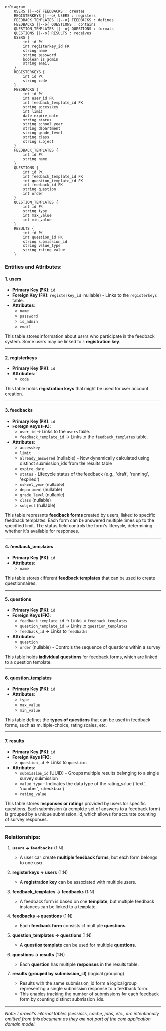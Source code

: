 ```mermaid
erDiagram
    USERS ||--o{ FEEDBACKS : creates
    REGISTERKEYS ||--o{ USERS : registers
    FEEDBACK_TEMPLATES ||--o{ FEEDBACKS : defines
    FEEDBACKS ||--o{ QUESTIONS : contains
    QUESTION_TEMPLATES ||--o{ QUESTIONS : formats
    QUESTIONS ||--o{ RESULTS : receives
    USERS {
        int id PK
        int registerkey_id FK
        string name
        string password
        boolean is_admin
        string email
    }
    REGISTERKEYS {
        int id PK
        string code
    }
    FEEDBACKS {
        int id PK
        int user_id FK
        int feedback_template_id FK
        string accesskey
        int limit
        date expire_date
        string status
        string school_year
        string department
        string grade_level
        string class
        string subject
    }
    FEEDBACK_TEMPLATES {
        int id PK
        string name
    }
    QUESTIONS {
        int id PK
        int feedback_template_id FK
        int question_template_id FK
        int feedback_id FK
        string question
        int order
    }
    QUESTION_TEMPLATES {
        int id PK
        string type
        int max_value
        int min_value
    }
    RESULTS {
        int id PK
        int question_id FK
        string submission_id
        string value_type
        string rating_value
    }
```


### **Entities and Attributes:**

#### **1. users**
- **Primary Key (PK)**: `id`
- **Foreign Key (FK)**: `registerkey_id` (nullable) - Links to the `registerkeys` table.
- **Attributes**:
  - `name`
  - `password`
  - `is_admin`
  - `email`

This table stores information about users who participate in the feedback system. Some users may be linked to a **registration key**.

---

#### **2. registerkeys**
- **Primary Key (PK)**: `id`
- **Attributes**:
  - `code`

This table holds **registration keys** that might be used for user account creation.

---

#### **3. feedbacks**
- **Primary Key (PK)**: `id`
- **Foreign Keys (FK)**:
  - `user_id` → Links to the `users` table.
  - `feedback_template_id` → Links to the `feedback_templates` table.
- **Attributes**:
  - `accesskey`
  - `limit`
  - `already_answered` (nullable) - Now dynamically calculated using distinct submission_ids from the results table
  - `expire_date`
  - `status` - Lifecycle status of the feedback (e.g., 'draft', 'running', 'expired')
  - `school_year` (nullable)
  - `department` (nullable)
  - `grade_level` (nullable)
  - `class` (nullable)
  - `subject` (nullable)

This table represents **feedback forms** created by users, linked to specific feedback templates. Each form can be answered multiple times up to the specified limit. The status field controls the form's lifecycle, determining whether it's available for responses.

---

#### **4. feedback_templates**
- **Primary Key (PK)**: `id`
- **Attributes**:
  - `name`

This table stores different **feedback templates** that can be used to create questionnaires.

---

#### **5. questions**
- **Primary Key (PK)**: `id`
- **Foreign Keys (FK)**:
  - `feedback_template_id` → Links to `feedback_templates`
  - `question_template_id` → Links to `question_templates`
  - `feedback_id` → Links to `feedbacks`
- **Attributes**:
  - `question`
  - `order` (nullable) - Controls the sequence of questions within a survey

This table holds **individual questions** for feedback forms, which are linked to a question template.

---

#### **6. question_templates**
- **Primary Key (PK)**: `id`
- **Attributes**:
  - `type`
  - `max_value`
  - `min_value`

This table defines the **types of questions** that can be used in feedback forms, such as multiple-choice, rating scales, etc.

---

#### **7. results**
- **Primary Key (PK)**: `id`
- **Foreign Keys (FK)**:
  - `question_id` → Links to `questions`
- **Attributes**:
  - `submission_id` (UUID) - Groups multiple results belonging to a single survey submission
  - `value_type` - Indicates the data type of the rating_value ('text', 'number', 'checkbox')
  - `rating_value`

This table stores **responses or ratings** provided by users for specific questions. Each submission (a complete set of answers to a feedback form) is grouped by a unique submission_id, which allows for accurate counting of survey responses.

---

### **Relationships:**
1. **users → feedbacks** (1:N)
   - A user can create **multiple feedback forms**, but each form belongs to one user.

2. **registerkeys → users** (1:N)
   - A **registration key** can be associated with multiple users.

3. **feedback_templates → feedbacks** (1:N)
   - A feedback form is based on one **template**, but multiple feedback instances can be linked to a template.

4. **feedbacks → questions** (1:N)
   - Each **feedback form** consists of multiple **questions**.

5. **question_templates → questions** (1:N)
   - A **question template** can be used for multiple **questions**.

6. **questions → results** (1:N)
   - Each **question** has multiple **responses** in the results table.

7. **results (grouped by submission_id)** (logical grouping)
   - Results with the same submission_id form a logical group representing a single submission response to a feedback form.
   - This enables tracking the number of submissions for each feedback form by counting distinct submission_ids.

---

*Note: Laravel's internal tables (sessions, cache, jobs, etc.) are intentionally omitted from this document as they are not part of the core application domain model.*
